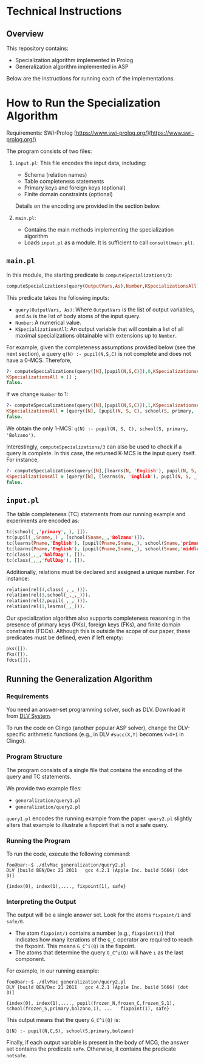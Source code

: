 # Technical Instructions

## Overview

This repository contains:

- Specialization algorithm implemented in Prolog
- Generalization algorithm implemented in ASP

Below are the instructions for running each of the implementations.



# How to Run the Specialization Algorithm

Requirements: SWI-Prolog [https://www.swi-prolog.org/](https://www.swi-prolog.org/)

The program consists of two files:

1. `input.pl`: This file encodes the input data, including:
    - Schema (relation names)
    - Table completeness statements 
    - Primary keys and foreign keys (optional)
    - Finite domain constraints (optional)

   Details on the encoding are provided in the section below.

2. `main.pl`: 
    - Contains the main methods implementing the specialization algorithm
    - Loads `input.pl` as a module. It is sufficient to call `consult(main.pl)`.

## `main.pl`

In this module, the starting predicate is `computeSpecializations/3`:

```prolog
computeSpecializations(query(OutputVars,As),Number,KSpecializationsAll).
```

This predicate takes the following inputs:
- `query(OutputVars, As)`: Where `OutputVars` is the list of output variables, and `As` is the list of body atoms of the input query.
- `Number`: A numerical value.
- `KSpecializationsAll`: An output variable that will contain a list of all maximal specializations obtainable with extensions up to `Number`.

For example, given the completeness assumptions provided below (see the next section), a query `q(N) :- pupil(N,S,C)` is not complete and does not have a 0-MCS. Therefore,

```prolog
?- computeSpecializations(query([N],[pupil(N,S,C)]),0,KSpecializationsAll).
KSpecializationsAll = [] ;
false.
```

If we change `Number` to 1:

```prolog
?- computeSpecializations(query([N],[pupil(N,S,C)]),1,KSpecializationsAll).
KSpecializationsAll = [query([N], [pupil(N, S, C), school(S, primary, 'Bolzano')])] ;
false.
```

We obtain the only 1-MCS: `q(N) :- pupil(N, S, C), school(S, primary, 'Bolzano')`.

Interestingly, `computeSpecializations/3` can also be used to check if a query is complete. In this case, the returned K-MCS is the input query itself. For instance,

```prolog
?- computeSpecializations(query([N],[learns(N, 'English'), pupil(N, S, _), school(S, primary, 'Bolzano')]),0,KSpecializationsAll).
KSpecializationsAll = [query([N], [learns(N, 'English'), pupil(N, S, _), school(S, primary, 'Bolzano')])] ;
false.
```

## `input.pl`

The table completeness (TC) statements from our running example and experiments are encoded as:

```prolog
tc(school(_,'primary',_), []). 
tc(pupil(_,Sname,_) , [school(Sname,_,'Bolzano')]).    
tc(learns(Pname,'English'), [pupil(Pname,Sname,_), school(Sname,'primary', _)]).
tc(learns(Pname,'English'), [pupil(Pname,Sname,_), school(Sname,'middle', _)]).
tc(class(_,_,'halfDay'), []).  
tc(class(_,_,'fullDay'), []).
```

Additionally, relations must be declared and assigned a unique number. For instance:

```prolog
relation(rel(4,class(_,_,_))).
relation(rel(3,school(_,_,_))).
relation(rel(2,pupil(_,_,_))).
relation(rel(1,learns(_,_))).
```

Our specialization algorithm also supports completeness reasoning in the presence of primary keys (PKs), foreign keys (FKs), and finite domain constraints (FDCs). Although this is outside the scope of our paper, these predicates must be defined, even if left empty:

```prolog
pks([]).
fks([]).
fdcs([]).
```


## Running the Generalization Algorithm

### Requirements

You need an answer-set programming solver, such as DLV. Download it from [DLV System](https://www.dlvsystem.it/).

To run the code on Clingo (another popular ASP solver), change the DLV-specific arithmetic functions (e.g., in DLV `#succ(X,Y)` becomes `Y=X+1` in Clingo).

### Program Structure

The program consists of a single file that contains the encoding of the query and TC statements.

We provide two example files:

- `generalization/query1.pl`
- `generalization/query2.pl`

`query1.pl` encodes the running example from the paper. `query2.pl` slightly alters that example to illustrate a fixpoint that is not a safe query.

### Running the Program

To run the code, execute the following command:

```console
foo@bar:~$ ./dlvMac generalization/query2.pl
DLV [build BEN/Dec 21 2011   gcc 4.2.1 (Apple Inc. build 5666) (dot 3)]

{index(0), index(1),...., fixpoint(1), safe}
```

### Interpreting the Output

The output will be a single answer set. Look for the atoms `fixpoint/1` and `safe/0`. 

- The atom `fixpoint/1` contains a number (e.g., `fixpoint(1)`) that indicates how many iterations of the `G_C` operator are required to reach the fixpoint. This means `G_C^i(Q)` is the fixpoint.
- The atoms that determine the query `G_C^i(Q)` will have `i` as the last component.

For example, in our running example:

```console
foo@bar:~$ ./dlvMac generalization/query2.pl
DLV [build BEN/Dec 21 2011   gcc 4.2.1 (Apple Inc. build 5666) (dot 3)]

{index(0), index(1),...., pupil(frozen_N,frozen_C,frozen_S,1), school(frozen_S,primary,bolzano,1), ...   fixpoint(1), safe}
```

This output means that the query `G_C^i(Q)` is:

```
Q(N) :- pupil(N,C,S), school(S,primary,bolzano)
```

Finally, if each output variable is present in the body of MCG, the answer set contains the predicate `safe`. Otherwise, it contains the predicate `notsafe`.
